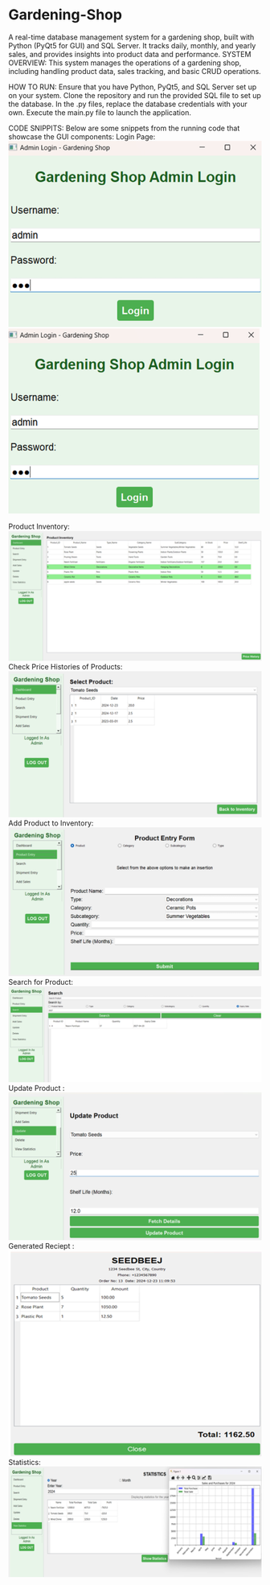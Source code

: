 # Gardening-Shop
A real-time database management system for a gardening shop, built with Python (PyQt5 for GUI) and SQL Server. It tracks daily, monthly, and yearly sales, and provides insights into product data and performance.
SYSTEM OVERVIEW:
This system manages the operations of a gardening shop, including handling product data, sales tracking, and basic CRUD operations.

HOW TO RUN:
Ensure that you have Python, PyQt5, and SQL Server set up on your system.
Clone the repository and run the provided SQL file to set up the database.
In the .py files, replace the database credentials with your own.
Execute the main.py file to launch the application.

CODE SNIPPITS:
Below are some snippets from the running code that showcase the GUI components:
Login Page:
![Image description](images/s1.png)
<img src="images/s1.png" width="500" height="auto" />

Product Inventory:
![Image description](images/s2.png)
Check Price Histories of Products:
![Image description](images/s3.png)
Add Product to Inventory:
![Image description](images/s4.png)
Search for Product:
![Image description](images/s5.png)
Update Product :
![Image description](images/s6.png)
Generated Reciept :
![Image description](images/s7.png)
Statistics:
![Image description](images/s8.png)








